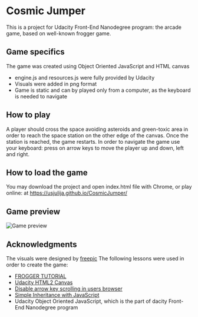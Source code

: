 # Cosmic Jumper
This is a project for Udacity Front-End Nanodegree program: the arcade game, based on well-known frogger game.

## Game specifics
The game was created using Object Oriented JavaScript and HTML canvas

* engine.js and resources.js were fully provided by Udacity
* Visuals were added in png format
* Game is static and can by played only from a computer, as the keyboard is needed to navigate

## How to play
A player should cross the space avoiding asteroids and green-toxic area in order to reach the space station on the other edge of the canvas. Once the station is reached, the game restarts.
In order to navigate the game use your keyboard: press on arrow keys to move the player up and down, left and right.

## How to load the game
You may download the project and open index.html file with Chrome, or play online: at https://usjulija.github.io/CosmicJumper/

## Game preview
![Game preview](https://image.ibb.co/cvEp0d/Untitled.jpg)

## Acknowledgments
The visuals were designed by [freepic](https://www.freepik.com/)
The following lessons were used in order to create the game:
* [FROGGER TUTORIAL](https://sites.santarosa.k12.fl.us/nhs/teacher_pages/arringtonpages/docs/FroggerTutorial.pdf)
* [Udacity HTML2 Canvas](https://eu.udacity.com/course/html5-canvas--ud292)
* [Disable arrow key scrolling in users browser](https://stackoverflow.com/questions/8916620/disable-arrow-key-scrolling-in-users-browser)
* [Simple Inheritance with JavaScript](https://www.sitepoint.com/simple-inheritance-javascript/)
* Udacity Object Oriented JavaScript, which is the part of dacity Front-End Nanodegree program
